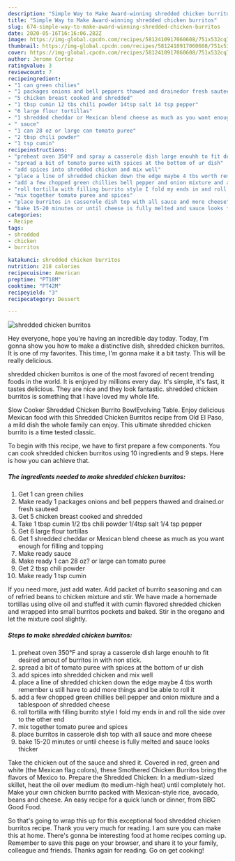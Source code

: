 ```yaml
---
description: "Simple Way to Make Award-winning shredded chicken burritos"
title: "Simple Way to Make Award-winning shredded chicken burritos"
slug: 674-simple-way-to-make-award-winning-shredded-chicken-burritos
date: 2020-05-16T16:16:06.282Z
image: https://img-global.cpcdn.com/recipes/5812410917060608/751x532cq70/shredded-chicken-burritos-recipe-main-photo.jpg
thumbnail: https://img-global.cpcdn.com/recipes/5812410917060608/751x532cq70/shredded-chicken-burritos-recipe-main-photo.jpg
cover: https://img-global.cpcdn.com/recipes/5812410917060608/751x532cq70/shredded-chicken-burritos-recipe-main-photo.jpg
author: Jerome Cortez
ratingvalue: 3
reviewcount: 7
recipeingredient:
- "1 can green chilies"
- "1 packages onions and bell peppers thawed and drainedor fresh sauteed"
- "5 chicken breast cooked and shredded"
- "1 tbsp cumin 12 tbs chili powder 14tsp salt 14 tsp pepper"
- "6 large flour tortillas"
- "1 shredded cheddar or Mexican blend cheese as much as you want enough for filling and topping"
- " sauce"
- "1 can 28 oz or large can tomato puree"
- "2 tbsp chili powder"
- "1 tsp cumin"
recipeinstructions:
- "preheat oven 350°F and spray a casserole dish large enouhh to fit desired amout of burritos in with non stick."
- "spread a bit of tomato puree with spices at the bottom of ur dish"
- "add spices into shredded chicken and mix well"
- "place a line of shredded chicken down the edge maybe 4 tbs worth remember u still have to add more things and be able to roll it"
- "add a few chopped green chillies bell pepper and onion mixture and a tablespoon of shredded cheese"
- "roll tortilla with filling burrito style I fold my ends in and roll the side over to the other end"
- "mix together tomato puree and spices"
- "place burritos in casserole dish top with all sauce and more cheese"
- "bake 15-20 minutes or until cheese is fully melted and sauce looks thicker"
categories:
- Recipe
tags:
- shredded
- chicken
- burritos

katakunci: shredded chicken burritos 
nutrition: 218 calories
recipecuisine: American
preptime: "PT18M"
cooktime: "PT42M"
recipeyield: "3"
recipecategory: Dessert

---
```



![shredded chicken burritos](https://img-global.cpcdn.com/recipes/5812410917060608/751x532cq70/shredded-chicken-burritos-recipe-main-photo.jpg)

Hey everyone, hope you're having an incredible day today. Today, I'm gonna show you how to make a distinctive dish, shredded chicken burritos. It is one of my favorites. This time, I'm gonna make it a bit tasty. This will be really delicious.

shredded chicken burritos is one of the most favored of recent trending foods in the world. It is enjoyed by millions every day. It's simple, it's fast, it tastes delicious. They are nice and they look fantastic. shredded chicken burritos is something that I have loved my whole life.

Slow Cooker Shredded Chicken Burrito BowlEvolving Table. Enjoy delicious Mexican food with this Shredded Chicken Burritos recipe from Old El Paso, a mild dish the whole family can enjoy. This ultimate shredded chicken burrito is a time tested classic.


To begin with this recipe, we have to first prepare a few components. You can cook shredded chicken burritos using 10 ingredients and 9 steps. Here is how you can achieve that.

<!--inarticleads1-->

##### The ingredients needed to make shredded chicken burritos:

1. Get 1 can green chilies
1. Make ready 1 packages onions and bell peppers thawed and drained.or fresh sauteed
1. Get 5 chicken breast cooked and shredded
1. Take 1 tbsp cumin 1/2 tbs chili powder 1/4tsp salt 1/4 tsp pepper
1. Get 6 large flour tortillas
1. Get 1 shredded cheddar or Mexican blend cheese as much as you want enough for filling and topping
1. Make ready  sauce
1. Make ready 1 can 28 oz? or large can tomato puree
1. Get 2 tbsp chili powder
1. Make ready 1 tsp cumin


If you need more, just add water. Add packet of burrito seasoning and can of refried beans to chicken mixture and stir. We have made a homemade tortillas using olive oil and stuffed it with cumin flavored shredded chicken and wrapped into small burritos pockets and baked. Stir in the oregano and let the mixture cool slightly. 

<!--inarticleads2-->

##### Steps to make shredded chicken burritos:

1. preheat oven 350°F and spray a casserole dish large enouhh to fit desired amout of burritos in with non stick.
1. spread a bit of tomato puree with spices at the bottom of ur dish
1. add spices into shredded chicken and mix well
1. place a line of shredded chicken down the edge maybe 4 tbs worth remember u still have to add more things and be able to roll it
1. add a few chopped green chillies bell pepper and onion mixture and a tablespoon of shredded cheese
1. roll tortilla with filling burrito style I fold my ends in and roll the side over to the other end
1. mix together tomato puree and spices
1. place burritos in casserole dish top with all sauce and more cheese
1. bake 15-20 minutes or until cheese is fully melted and sauce looks thicker


Take the chicken out of the sauce and shred it. Covered in red, green and white (the Mexican flag colors), these Smothered Chicken Burritos bring the flavors of Mexico to. Prepare the Shredded Chicken: In a medium-sized skillet, heat the oil over medium (to medium-high heat) until completely hot. Make your own chicken burrito packed with Mexican-style rice, avocado, beans and cheese. An easy recipe for a quick lunch or dinner, from BBC Good Food. 

So that's going to wrap this up for this exceptional food shredded chicken burritos recipe. Thank you very much for reading. I am sure you can make this at home. There's gonna be interesting food at home recipes coming up. Remember to save this page on your browser, and share it to your family, colleague and friends. Thanks again for reading. Go on get cooking!
